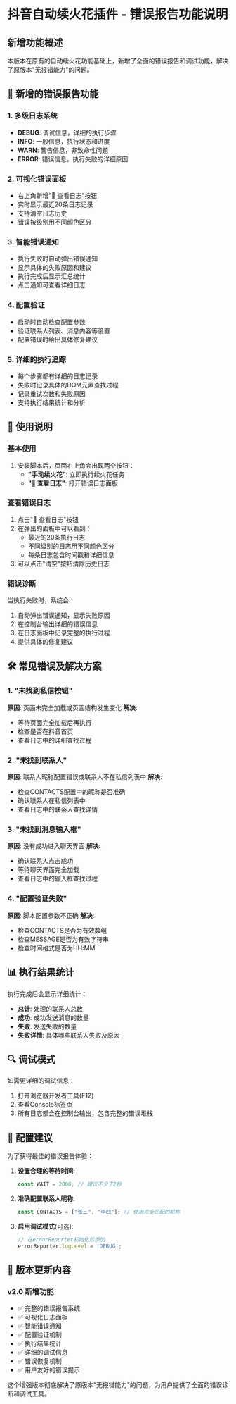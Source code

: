 # 抖音自动续火花插件 - 错误报告功能说明

## 新增功能概述

本版本在原有的自动续火花功能基础上，新增了全面的错误报告和调试功能，解决了原版本"无报错能力"的问题。

## 🔧 新增的错误报告功能

### 1. 多级日志系统
- **DEBUG**: 调试信息，详细的执行步骤
- **INFO**: 一般信息，执行状态和进度
- **WARN**: 警告信息，非致命性问题
- **ERROR**: 错误信息，执行失败的详细原因

### 2. 可视化错误面板
- 右上角新增"🐛 查看日志"按钮
- 实时显示最近20条日志记录
- 支持清空日志历史
- 错误按级别用不同颜色区分

### 3. 智能错误通知
- 执行失败时自动弹出错误通知
- 显示具体的失败原因和建议
- 执行完成后显示汇总统计
- 点击通知可查看详细日志

### 4. 配置验证
- 启动时自动检查配置参数
- 验证联系人列表、消息内容等设置
- 配置错误时给出具体修复建议

### 5. 详细的执行追踪
- 每个步骤都有详细的日志记录
- 失败时记录具体的DOM元素查找过程
- 记录重试次数和失败原因
- 支持执行结果统计和分析

## 🎯 使用说明

### 基本使用
1. 安装脚本后，页面右上角会出现两个按钮：
   - **"手动续火花"**: 立即执行续火花任务
   - **"🐛 查看日志"**: 打开错误日志面板

### 查看错误日志
1. 点击"🐛 查看日志"按钮
2. 在弹出的面板中可以看到：
   - 最近的20条执行日志
   - 不同级别的日志用不同颜色区分
   - 每条日志包含时间戳和详细信息
3. 可以点击"清空"按钮清除历史日志

### 错误诊断
当执行失败时，系统会：
1. 自动弹出错误通知，显示失败原因
2. 在控制台输出详细的错误信息
3. 在日志面板中记录完整的执行过程
4. 提供具体的修复建议

## 🛠️ 常见错误及解决方案

### 1. "未找到私信按钮"
**原因**: 页面未完全加载或页面结构发生变化
**解决**: 
- 等待页面完全加载后再执行
- 检查是否在抖音首页
- 查看日志中的详细查找过程

### 2. "未找到联系人"
**原因**: 联系人昵称配置错误或联系人不在私信列表中
**解决**:
- 检查CONTACTS配置中的昵称是否准确
- 确认联系人在私信列表中
- 查看日志中的联系人查找详情

### 3. "未找到消息输入框"
**原因**: 没有成功进入聊天界面
**解决**:
- 确认联系人点击成功
- 等待聊天界面完全加载
- 查看日志中的输入框查找过程

### 4. "配置验证失败"
**原因**: 脚本配置参数不正确
**解决**:
- 检查CONTACTS是否为有效数组
- 检查MESSAGE是否为有效字符串
- 检查时间格式是否为HH:MM

## 📊 执行结果统计

执行完成后会显示详细统计：
- **总计**: 处理的联系人总数
- **成功**: 成功发送消息的数量
- **失败**: 发送失败的数量
- **失败详情**: 具体哪些联系人失败及原因

## 🔍 调试模式

如需更详细的调试信息：
1. 打开浏览器开发者工具(F12)
2. 查看Console标签页
3. 所有日志都会在控制台输出，包含完整的错误堆栈

## 📝 配置建议

为了获得最佳的错误报告体验：

1. **设置合理的等待时间**:
   ```javascript
   const WAIT = 2000; // 建议不少于2秒
   ```

2. **准确配置联系人昵称**:
   ```javascript
   const CONTACTS = ["张三", "李四"]; // 使用完全匹配的昵称
   ```

3. **启用调试模式**(可选):
   ```javascript
   // 在errorReporter初始化后添加
   errorReporter.logLevel = 'DEBUG';
   ```

## 🚀 版本更新内容

### v2.0 新增功能
- ✅ 完整的错误报告系统
- ✅ 可视化日志面板
- ✅ 智能错误通知
- ✅ 配置验证机制
- ✅ 执行结果统计
- ✅ 详细的调试信息
- ✅ 错误恢复机制
- ✅ 用户友好的错误提示

这个增强版本彻底解决了原版本"无报错能力"的问题，为用户提供了全面的错误诊断和调试工具。
